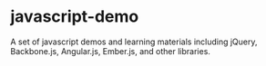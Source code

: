 javascript-demo
===============

A set of javascript demos and learning materials including jQuery, Backbone.js, Angular.js, Ember.js, and other libraries.
